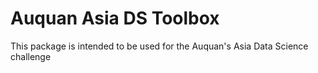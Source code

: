 # Auquan Asia DS Toolbox

This package is intended to be used for the Auquan's Asia Data Science challenge